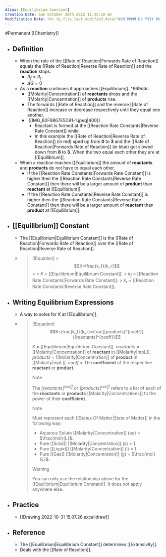 ```yaml
---
Alias: [Equilibrium Constant]
Creation Date: Sun October 30th 2022 11:35:10 am 
Modification Date: <%+ tp.file.last_modified_date("ddd MMMM Do YYYY hh:mm:ss a") %>
---
```

#Permanent [[Chemistry]]

- ## Definition
	- When the rate of the [[Rate of Reaction|Forwards Rate of Reaction]] equals the [[Rate of Reaction|Reverse Rate of Reaction]] and the **reaction** stops.
		- $R_f=R_r$
		- $\Delta G=0$
	- As a **reaction** continues it approaches [[Equilibrium]]. ^969ddc
		- [[Molarity|Concentration]] of **reactants** drops and the [[Molarity|Concentration]] of **products** rise. 
		- The forwards [[Rate of Reaction]] and the reverse [[Rate of Reaction]] increase or decrease respectively until they equal one another.
		- ![[IMG_80F9867E5D91-1.jpeg|400]]
			- Reactant is formed at the [[Reaction Rate Constants|Reverse Rate Constant]] while 
			- In this example the [[Rate of Reaction|Reverse Rate of Reaction]] (in red) sped up from **0** to **3** and the [[Rate of Reaction|Forwards Rate of Reaction]] (in blue) got slowed down from **8** to **3**. When the two equal each other they are at [[Equilibrium]].
	- When a reaction reaches [[Equilibrium]] the amount of **reactants** and **products** do not have to equal each other.
		- If the [[Reaction Rate Constants|Forwards Rate Constant]] is higher then the [[Reaction Rate Constants|Reverse Rate Constant]] then there will be a larger amount of **product** than **reactant** at [[Equilibrium]].
		- If the [[Reaction Rate Constants|Reverse Rate Constant]] is higher then the [[Reaction Rate Constants|Reverse Rate Constant]] then there will be a larger amount of **reactant** than **product** at [[Equilibrium]].
- ## [[Equilibrium]] Constant
	- The [[Equilibrium|Equilibrium Constant]] is the [[Rate of Reaction|Forwards Rate of Reaction]] over the [[Rate of Reaction|Reverse Rate of Reaction]].
	- > [!Equation]
          > $$K=\frac{k_f}{k_r}$$
          > 
          > $K$ = [[Equilibrium|Equilibrium Constant]].
          > $k_f$ = [[Reaction Rate Constants|Forwards Rate Constant]].
          > $k_r$ = [[Reaction Rate Constants|Reverse Rate Constant]].
- ## Writing Equilibrium Expressions
	- A way to solve for $K$ at [[Equilibrium]].
	- > [!Equation]
	  > $$K=\frac{k_f}{k_r}=\frac{[products]^{coeff}}{[reactants]^{coeff}}$$
	  > 
	  > $K$ = [[Equilibrium|Equilibrium Constant]].
	  > $reactants$ = [[Molarity|Concentration]] of **reactant** in [[Molarity|mpL]].
	  > $products$ =  [[Molarity|Concentration]] of **product** in [[Molarity|mpL]].
	  > $coeff$ = The **coefficient** of the respective **reactant** or **product**.
	  > 
	  > > [!Note]
	  > > The $[reactants]^{coeff}$ or $[products]^{coeff}$ refers to a list of each of the **reactants** or **products** [[Molarity|Concentrations]] to the power of their **coefficient**.
	  >
	  > > [!Note]
	  > > Must represent each [[States Of Matter|State of Matter]] in the following way:
	  > > - Aqueous Solute [[Molarity|Concentration]] (aq) = $\frac{mol}{L}$.
	  > > - Pure [[Solid]] [[Molarity|Concentration]] (s) = $1$.
	  > > - Pure [[Liquid]] [[Molarity|Concentration]] (l) = $1$.
	  > > - Pure [[Gas]] [[Molarity|Concentration]] (g) = $\frac{mol}{L}$.
	  >
	  > > [!Warning]
	  > > You can only use the relationship above for the [[Equilibrium|Equilibrium Constant]]. It does not apply anywhere else.
- ## Practice
	- [[Drawing 2022-10-31 15.07.26.excalidraw]]
- ## Reference
	- The [[Equilibrium|Equilibrium Constant]] determines [[Extensivity]].
	- Deals with the [[Rate of Reaction]].